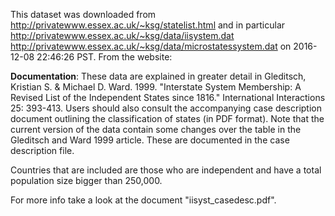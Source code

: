 This dataset was downloaded from http://privatewww.essex.ac.uk/~ksg/statelist.html
and in particular 
http://privatewww.essex.ac.uk/~ksg/data/iisystem.dat
http://privatewww.essex.ac.uk/~ksg/data/microstatessystem.dat
on 2016-12-08 22:46:26 PST. From the website:
  
__Documentation__: These data are explained in greater detail in Gleditsch,
Kristian S. & Michael D. Ward. 1999. "Interstate System Membership: A Revised
List of the Independent States since 1816." International Interactions 25:
  393-413. Users should also consult the accompanying case description document
outlining the classification of states (in PDF format). Note that the current
version of the data contain some changes over the table in the Gleditsch and
Ward 1999 article. These are documented in the case description file. 

Countries that are included are those who are independent and
have a total population size bigger than 250,000. 

For more info take a look at the document "iisyst_casedesc.pdf".


